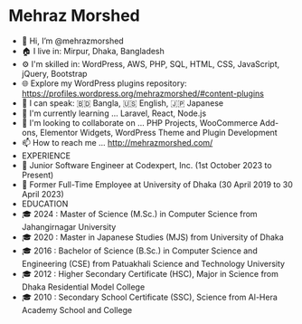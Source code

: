 # Mehraz Morshed
- 👋 Hi, I’m @mehrazmorshed
- 🏠 I live in: Mirpur, Dhaka, Bangladesh
- ⚙️ I'm skilled in: WordPress, AWS, PHP, SQL, HTML, CSS, JavaScript, jQuery, Bootstrap
- 🌐 Explore my WordPress plugins repository: https://profiles.wordpress.org/mehrazmorshed/#content-plugins
- 👀 I can speak: 🇧🇩 Bangla, 🇺🇸 English, 🇯🇵 Japanese
- 🌱 I'm currently learning ... Laravel, React, Node.js
- 💞️ I'm looking to collaborate on ... PHP Projects, WooCommerce Add-ons, Elementor Widgets, WordPress Theme and Plugin Development
- 📫 How to reach me ... http://mehrazmorshed.com/
- EXPERIENCE
- 💼 Junior Software Engineer at Codexpert, Inc. (1st October 2023 to Present)
- 💼 Former Full-Time Employee at University of Dhaka (30 April 2019 to 30 April 2023)
- EDUCATION
- 🎓 2024 : Master of Science (M.Sc.) in Computer Science from Jahangirnagar University
- 🎓 2020 : Master in Japanese Studies (MJS) from University of Dhaka
- 🎓 2016 : Bachelor of Science (B.Sc.) in Computer Science and Engineering (CSE) from Patuakhali Science and Technology University
- 🎓 2012 : Higher Secondary Certificate (HSC), Major in Science from Dhaka Residential Model College
- 🎓 2010 : Secondary School Certificate (SSC), Science from Al-Hera Academy School and College

<!---
mehrazmorshed/mehrazmorshed is a ✨ special ✨ repository because its `README.md` (this file) appears on your GitHub profile.
You can click the Preview link to take a look at your changes.
--->
